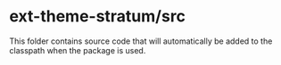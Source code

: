 # ext-theme-stratum/src

This folder contains source code that will automatically be added to the classpath when
the package is used.

